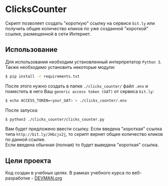 # ClicksCounter
Скрипт позволяет создать "короткую" ссылку на сервисе 
`bit.ly` или получить общее количество кликов по уже 
созданной "короткой" ссылке, размещенной в сети Интернет.  
## Использование
Для использования необходим установленный интерпретатор 
`Python 3`.  
Также необходимо установить некоторые модули:  
```bash
$ pip install -r requirements.txt
```
После этого нужно создать в папке `./clicks_counter/` файл 
`.env` и поместить в него Ваш `generic access token (GAT)` 
от сервиса `bit.ly`:  
```bash
$ echo ACCESS_TOKEN=<your_GAT> > ./clicks_counter/.env 
```
После запуска:  
```bash
$ python3 ./clicks_counter/clicks_counter.py
```
Вам будет предложено ввести ссылку. Если введена 
"короткая" ссылка типа `http://bit.ly/JHGcjx2j`, то 
скрипт вернет общее количество кликов по данной ссылке.  
Если введена обычная (полная) то будет выведена "короткая" 
ссылка.
## Цели проекта
Код создан в учебных целях. 
В рамках учебного курса по веб-разработке - 
[DEVMAN.org](https://dvmn.org)
